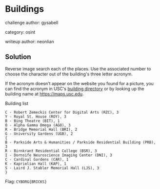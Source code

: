 # Buildings

challenge author: gysabell

category: osint

writeup author: neonlian

## Solution

Reverse image search each of the places. Use the associated number to choose the character out of the building's three letter acronym. 

If the acronym doesn't appear on the website you found for a picture, you can find the acronym in USC's [building directory](https://web-app.usc.edu/ws/soc_archive/soc/term-20143/building-directory/) 
or by looking up the building name at https://maps.usc.edu.

Building list
```
C - Robert Zemeckis Center for Digital Arts (RZC), 3
Y - Royal St. House (ROY), 3
B - Bing Theatre (BIT), 1
O - Alpha Gamma Omega (AGO), 3 
R - Bridge Memorial Hall (BRI), 2
G - University Gardens (UGB), 2
{
B - Parkside Arts & Humanities / Parkside Residential Building (PRB), 3
R - Birnkrant Residential College (BSR), 3
I - Dornsife Neuroscience Imaging Center (DNI), 3
C - Cardinal Gardens (CAR), 1
K - Kaprielian Hall (KAP), 1
S - Laird J. Stabler Memorial Hall (LJS), 3
}
```

Flag: `CYBORG{BRICKS}`
